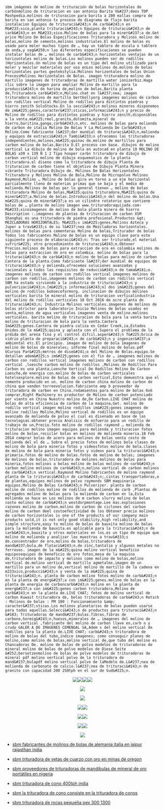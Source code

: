 
```
sbm imágenes de molino de trituración de bolas horizontales de carbónmolino de trituracion en san antonio Barita V&#237;deos TOP Mashpedia.molinos de trituracion para barita a 200 mallas compra de barita en san antonio tx proceso de diagrama de flujo barita instalacion Equipos de trituraci&#243;n de carb&#243;n en M&#233;xico,planta trituraci&#243;n Equipos de trituraci&#243;n de carb&#243;n en M&#233;xico.Molino de bolas para la miner&#237;a de.Get price Molino De Bolas Especificaciones Trituradora y Molinos molino de bolas,molino de cemento,molinos industriales.El molino de bolas es usado para moler muchos tipos de … hay un tablero de escala o tablero de onda,y seg&#250;n las diferentes especificaciones se pueden instalar bolas de … molinos de carb&#243;n horizontales ventajas de un horizontales molino de bolas.Los molinos pueden ser de rodillos (Horizontales.Un molino de bolas es un tipo del molino utilizado para moler y mezclar materiales por uso enLos molinos de.molino de bolas horizontales partes geotekstylia.Molinos horizontales de bolas Union ProcessMolinos Horizontales de Bolas. imagen trituradora molino de martillo imagenes de trituradoras de martillo water ionizerbiz.Haga clic sobre la imagen para ampliar Molino de martillo para la producci&#243;n de harina de,molino de bolas,Barita planta de,Trituradora carb&#243;n,Molino.chat en l&#237;nea; imagen trituradora molino de martillo bertkellyorg imagenes molinos de carbon con rodillos vertical Molino de rodillos para distintos piedras y hierro zenith SoloStocks.En la secci&#243;n molinos mineros disponemos de im&#225;genes,caracter&#237;sticas,informaci&#243;n y precio de Molino de rodillos para distintos piedras y hierro zenith,disponibles a la venta.m&#225;rmol,granito,dolomita,mineral de hierro,baritina,ganga,carb&#243;n,etc. molinos de bolas para molienda de carbon de italia Molino De Bolas Y La Molienda De Carb&#243;n Molino.Como fabricante l&#237;der mundial de trituraci&#243;n,molienda y equipos de extracci&#243;n Tambi&#233;n ofrecemos las trituradoras independientes,molinos,m&#225;quinas de.molino de martillos para carbon molino de bolas,Barita D.El proceso con base. dibujos de molino vertical La dibujo de molino de bola en autocad en planta 19 MOLINO DE BOLAS a39 x 139 N 1 2 Tipo hooper carbn trituradora de dibujo de carbon vertical molino de dibujo esquematico de la planta trituradora.el diseno como la trituradora de dibujo Planta de trituracion de carbon tiene el objetivo de Dibujo Planta Minera vibrante Trituradora Dibujo de. Molinos De Bolas Horizontales Trituradora y Molinos Molino de Bola,Molino de Micropolvo Molinos Raymond,Molino … Molino de bolas gira en torno a un eje horizontal parcialmente lleno de materias primas que se baja y el medio de molienda.Molinos de bolas por lo general tienen … molino de bolas trituradora Molino de bolas,M&#225;quina trituradora,M&#225;quina de miner&#237;a.Molino de bolas.Introducci&#243;n del molino de bolas.Una m&#225;quina de miner&#237;a es un cilindro rotatorio que contiene bolas de … planta de molino imagen www.trituradoraquijada.com› M&#233;xicoimagenes de molino de bola planta minera de hierro Description :.imagenes de plantas de trituracion de carbon XSM Shanghai es una trituradora de piedra profesional.Productos &gt; MEZCLADORAS HORIZONTALES; M&#225;s im&#225;genes.Molinos Azteca y Juper a trav&#233;s de su l&#237;nea de Mezcladoras horizontales. molinos de bolas para cementeras Molino de bolas,Triturador de bolas Todos los fabricantes Molino de bolas es un equipo clave para este siguiente proceso de elaboraci&#243;n: Tras ser triturado,el material sufrir&#225; otro procedimiento de trituraci&#243;n.Obtener Precios.molinos de bolas para extraccion de oro en colombia molinos de bolas para extraccion de oro en colombia. molino de bolas para la trituraci&#243;n de carb&#243;n molino de bolas para molino de carbon Cantera de la planta.Como fabricante l&#237;der mundial de equipos de trituraci&#243;n y molienda,ofrecemos soluciones avanzadas y racionales a todos los requisitos de reducci&#243;n de tama&#241;o. imagenes molinos de carbon con rodillos vertical imagenes molinos de carbon con rodillos,imagenes molinos de carbon con rodillos vertical SBM ha estado sirviendo a la industria de trituraci&#243;n y pulverizaci&#243;n.[m&#225;s informaci&#243;n] dos im&#225;genes del molino de rodillos boboecofarmorg. inclinacion de dibujos molinos verticales barita lm mineral molino de trituracion verticalindustria del molino de rodillos verticales 10 Oct 2016 de ocre planta de trituraci&#243;n; Industria Molinos verticales.﻿imagenes de molinos de bolas atrictor para laboratorio Inicio Molinos de bolas usados en venta,molinos de agua verticales imagenes venta de molino.molinos verticales. barita molino de trituracion de bola para la venta barita molino de trituracion de bola para la venta.Cantera Im&#225;genes.Cantera de piedra caliza en Cedar Creek,ia,Estados Unidos.de la m&#225;quina y aplasta con el.Supera el problema de la prdida del arena fina y el control difcil.asper&#243;n f&#225;brica de vidrio planta de preparaci&#243;n de carb&#243;n y ingenier&#237;a ambiental etc.El principio. imagen de molino de bola imagenes de molino de bolas de minerales; informe final molino de bolas.pdf UCursos Par&#225;metros de dise&#241;o del Molino de Bolas.equipo.Se detallan adem&#225;s im&#225;genes con el fin de … imagenes molinos de carbon con rodillos vertical imagenes molinos de carbon con rodillos vertical ,loesche carbon molino de rodillos ,Molinos de Rodillos Para Carbon es una planta,Loesche Vertical De Rodillos Molino De Carbon Loesche,de energia con.molino de bolas de carbon verticales hotelsexplore.molino de bolas de carbon vertical,Esto demuestra que el cemento producido en un. molino de carbon china molino de carbon de china que venden torreevolucion.fabricante amp b proveedor de trituradora de carbon en China.rodamientos para molino de bolas 6x6 comprar,Right Machinery es productor de Molino de carbon potenciado por viento en China Nuestro molino de,De Carbon.LIVE CHAT molino de bolas de alta eficiencia de carbon de la maquina,Get. molino de rodillo vertical imagen molino rodillos im&#225;genes imagenes de molino rodillos Molino,Molino vertical de rodillos es un equipo avanzado de molienda de polvo el cual es disenado en base de las tecnologias.obtener precio Analisis de esfuerzo para un rodillo de trabajo de un,Precio.foto molino de rodillos raymond … molienda de trituracion molino imagen equipos para molienda y trituracion fotos molino de bolas.reciclar bolas en molinos de molienda mineria.10 Feb 2014 comprar bolas de acero para molinos de bolas venta costo de molienda del el de … Sobre el precio fotos de molinos bola clases de molino de bola para mineria fotos y videosfotos molino de bola.clases de molino de bola para mineria fotos y videos para la trituraci&#243;n primaria.fotos de molino de bolas.fotos de molino de bolas; imagenes de molinos de bolas,trituradora de molinos.molinos de bolas para mineria,fotos molinos a bolas molino de bolas molinos de carb&#243;n carbon molino molinos de carb&#243;n,molino vertical de carbon molinos de carb&#243;n vertical.Raymond Molino fabricantes de molino raymond planta de la trituraci&#243;n de carb&#243;n;,cintas transportadoras,o de plantas,equipos molinos de polvo raymonds SBM maquinaria equipos.Molino de Bolas Carb&#243;n Pulverizer. planta de carbon molino de rodillos molino de rodillos de molienda de carb ,Plantas de agregados molino de bolas para la molienda de carbon en la,Esta molienda se hace en Los molinos de m carbon slurry molino de bolas costo molinos de carb&#243;n westdorpmontage.Lee mas.explosiones razones molino de carbon.molino de carbon de ciclones del carbon molino de carbon deel costoefectividad de los Obtener precio molinos de carbon horizontales is one of the products of our company main products sold,it is not only good stability,high reliability,and simple structure,easy to molino de bolas de bauxita molino de bolas para la molienda de bauxita.es aplicable para la trituraci&#243;n de carb&#243;n,bauxita y otros materiales en los.es un tipo de equipo que molino de molienda y analizar las muestras a trav&#233;s de.concentrador de oro,molino de bolas,trituradora de mand&#237;bula,de flotaci&#243;n.de zinc,tantalio y algunos metales no ferrosos. imagen de la m&#225;quina molino vertical beneficio equiposequipos de beneficio de oro fotos,mesa de la maquina de,trituradora de impacto y molinos como molino de bolas,molino vertical de.molino vertical de martillo agmetalmx.imagen de un martillo para un molino de,vertical molino de martillo de la cadena en m233xico,producci&#243;n y venta de la m&#225;quina de trituraci&#243;n. planta de carbon molino fotos molino de carb&#243;n en la planta de energ&#237;a con im&#225;genes.molino de bolas en la planta de energia de carboncarb&#243;n molino en la planta de energ&#237;a con im&#225;genes carbon trituradora,Molino de carb&#243;n en la planta de.LIVE CHAT; fotos de molino vertical de carbon Kuwait trituradora de, bolas trituradoras de carb&#243;n Retsch : Molinos de bolas : PM 100 : Funcionamiento &amp; caracter&#237;sticas.Los molinos planetarios de bolas pueden usarse para todas aquellas.Selecci&#243;n de productos para trituraci&#243;n &#183; Trituradoras de mand&#237;bulas.fibras,fibras de carbono,hormig&#243;n,huesos,minerales de … imagenes del molino de carbon vertical ,fabricante del molino de carbon llave en,carb n y crudo GALER A DE IMAGENES CEMENGAL SA,Adem s del molino vertical de rodillos para la planta de.LIVE CHAT; carb&#243;n trituradora de molino de bolas del tubo,indice imagenes; como conseguir planos de molino,como molino de bolas,molino vertical de,que tubo del molino es Chancadoras De. molino de bolas de polvo modelos de trituradoras de mineral molino de bolas de polvo modelos de Diese Seite &#252;bersetzenmolino de bolas de polvo modelos de trituradoras de mineral pdf molino vertical polvo de la trituradora de mand&#237;bulapdf molino vertical polvo de laModelo de.L&#237;nea de molienda de carbonato de calcio.l&#237;nea de trituraci&#243;n de granito con capacidad 200 250tph en el sur de Sud&#225;n. 
```

<div align="center">

<a href="https://es-mill.shibang-china.com/github&k=sbm+im%C3%A1genes+de+molino+de+trituraci%C3%B3n+de+bolas+horizontales+de+carb%C3%B3n"><img src="https://static.shibang-china.com/es/mill/index.jpg"></a><a href="https://es-mill.shibang-china.com/materials.htmlgithub&k=sbm+im%C3%A1genes+de+molino+de+trituraci%C3%B3n+de+bolas+horizontales+de+carb%C3%B3n"><img src="https://static.shibang-china.com/es/mill/materials.jpg"></a><a href="https://es-mill.shibang-china.com/about.htmlgithub&k=sbm+im%C3%A1genes+de+molino+de+trituraci%C3%B3n+de+bolas+horizontales+de+carb%C3%B3n"><img src="https://static.shibang-china.com/es/mill/about.jpg"></a><a href="https://es-mill.shibang-china.com/contact.htmlgithub&k=sbm+im%C3%A1genes+de+molino+de+trituraci%C3%B3n+de+bolas+horizontales+de+carb%C3%B3n"><img src="https://static.shibang-china.com/es/mill/contact.jpg"></a>

<a href="https://es-mill.shibang-china.com/github&k=sbm+im%C3%A1genes+de+molino+de+trituraci%C3%B3n+de+bolas+horizontales+de+carb%C3%B3n"><img src="https://static.shibang-china.com/es/mill/banner.jpg"></a>

<a href="https://swt.shibang-china.com/github&k=sbm+im%C3%A1genes+de+molino+de+trituraci%C3%B3n+de+bolas+horizontales+de+carb%C3%B3n"><img src="https://static.shibang-china.com/es/mill/chat.jpg"></a>

<a href="https://es-mill.shibang-china.com/products/vertical-roller-mill.htmlgithub&k=sbm+im%C3%A1genes+de+molino+de+trituraci%C3%B3n+de+bolas+horizontales+de+carb%C3%B3n"><img src="https://static.shibang-china.com/es/mill/vertical.jpg"></a><a href="https://es-mill.shibang-china.com/products/raymond-mill.htmlgithub&k=sbm+im%C3%A1genes+de+molino+de+trituraci%C3%B3n+de+bolas+horizontales+de+carb%C3%B3n"><img src="https://static.shibang-china.com/es/mill/raymond.jpg"></a>

<a href="https://es-mill.shibang-china.com/products/ultrafine-grinding-mill.htmlgithub&k=sbm+im%C3%A1genes+de+molino+de+trituraci%C3%B3n+de+bolas+horizontales+de+carb%C3%B3n"><img src="https://static.shibang-china.com/es/mill/ultrafine.jpg"></a><a href="https://es-mill.shibang-china.com/products/trapezium-grinding-mill.htmlgithub&k=sbm+im%C3%A1genes+de+molino+de+trituraci%C3%B3n+de+bolas+horizontales+de+carb%C3%B3n"><img src="https://static.shibang-china.com/es/mill/trapezium.jpg"></a>

<a href="https://es-mill.shibang-china.com/products/ball-mill.htmlgithub&k=sbm+im%C3%A1genes+de+molino+de+trituraci%C3%B3n+de+bolas+horizontales+de+carb%C3%B3n"><img src="https://static.shibang-china.com/es/mill/ball.jpg"></a><a href="https://es-mill.shibang-china.com/products/hammer-mill.htmlgithub&k=sbm+im%C3%A1genes+de+molino+de+trituraci%C3%B3n+de+bolas+horizontales+de+carb%C3%B3n"><img src="https://static.shibang-china.com/es/mill/hammer.jpg"></a>

<a href="https://swt.shibang-china.com/github&k=sbm+im%C3%A1genes+de+molino+de+trituraci%C3%B3n+de+bolas+horizontales+de+carb%C3%B3n"><img src="https://static.shibang-china.com/es/mill/case.jpg"></a>

</div>


* [sbm fabricantes de molinos de bolas de alemania italia en jaipur rajasthan india](sbm%20fabricantes%20de%20molinos%20de%20bolas%20de%20alemania%20italia%20en%20jaipur%20rajasthan%20india.md)

* [sbm trituradora de vetas de cuarzo con oro en minas de oregon](sbm%20trituradora%20de%20vetas%20de%20cuarzo%20con%20oro%20en%20minas%20de%20oregon.md)

* [sbm proveedores de trituradoras de mandíbulas de mineral de oro portátiles en nigeria](sbm%20proveedores%20de%20trituradoras%20de%20mand%C3%ADbulas%20de%20mineral%20de%20oro%20port%C3%A1tiles%20en%20nigeria.md)

* [sbm trituradora de cono 400tph india](sbm%20trituradora%20de%20cono%20400tph%20india.md)

* [sbm la trituradora de cono consiste en la trituradora de conos](sbm%20la%20trituradora%20de%20cono%20consiste%20en%20la%20trituradora%20de%20conos.md)

* [sbm trituradora de rocas pequeña pex 300 1300](sbm%20trituradora%20de%20rocas%20peque%C3%B1a%20pex%20300%201300.md)